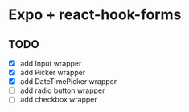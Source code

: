 # Expo + react-hook-forms

## TODO

- [x] add Input wrapper
- [x] add Picker wrapper
- [x] add DateTimePicker wrapper
- [ ] add radio button wrapper
- [ ] add checkbox wrapper
